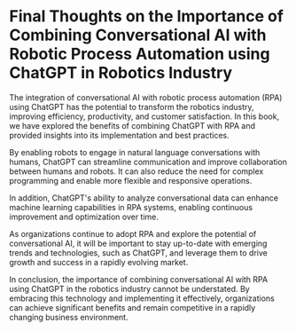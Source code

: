 Final Thoughts on the Importance of Combining Conversational AI with Robotic Process Automation using ChatGPT in Robotics Industry
==============================================================================================================================================

The integration of conversational AI with robotic process automation (RPA) using ChatGPT has the potential to transform the robotics industry, improving efficiency, productivity, and customer satisfaction. In this book, we have explored the benefits of combining ChatGPT with RPA and provided insights into its implementation and best practices.

By enabling robots to engage in natural language conversations with humans, ChatGPT can streamline communication and improve collaboration between humans and robots. It can also reduce the need for complex programming and enable more flexible and responsive operations.

In addition, ChatGPT's ability to analyze conversational data can enhance machine learning capabilities in RPA systems, enabling continuous improvement and optimization over time.

As organizations continue to adopt RPA and explore the potential of conversational AI, it will be important to stay up-to-date with emerging trends and technologies, such as ChatGPT, and leverage them to drive growth and success in a rapidly evolving market.

In conclusion, the importance of combining conversational AI with RPA using ChatGPT in the robotics industry cannot be understated. By embracing this technology and implementing it effectively, organizations can achieve significant benefits and remain competitive in a rapidly changing business environment.


